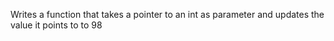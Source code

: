 Writes a function that takes a pointer to an int as parameter and updates the value it points to to 98
